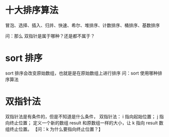 # 十大排序算法
冒泡、选择、插入、归并、快速、希尔、堆排序、计数排序、桶排序、基数排序

问：那么 双指针是属于哪种？还是都不属于？

# sort 排序
sort 排序会改变原始数组，也就是是在原始数组上进行排序
问：sort 使用哪种排序算法

# 双指针法
双指针法是有条件的，但是不知道是什么条件，
双指针法：
i 指向起始位置；
j 指向终止位置；
定义一个新的数组 result 和原数组一样的大小，让 k 指向 result 数组终止位置。
【问：k 为什么要指向终止位置？】
